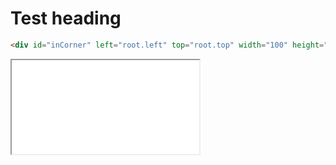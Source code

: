 Test heading
============

```html
<div id="inCorner" left="root.left" top="root.top" width="100" height="100"></div>
```

<iframe src="example1.html"></iframe>
